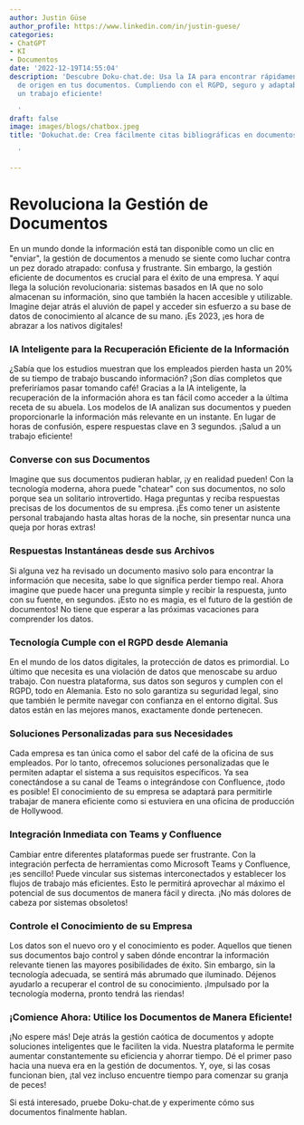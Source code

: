 ```yaml
---
author: Justin Güse
author_profile: https://www.linkedin.com/in/justin-guese/
categories:
- ChatGPT
- KI
- Documentos
date: '2022-12-19T14:55:04'
description: 'Descubre Doku-chat.de: Usa la IA para encontrar rápidamente información
  de origen en tus documentos. Cumpliendo con el RGPD, seguro y adaptable – ¡para
  un trabajo eficiente!

  '
draft: false
image: images/blogs/chatbox.jpeg
title: 'Dokuchat.de: Crea fácilmente citas bibliográficas en documentos con IA

  '

---
```

# Revoluciona la Gestión de Documentos

En un mundo donde la información está tan disponible como un clic en "enviar", la gestión de documentos a menudo se siente como luchar contra un pez dorado atrapado: confusa y frustrante. Sin embargo, la gestión eficiente de documentos es crucial para el éxito de una empresa. Y aquí llega la solución revolucionaria: sistemas basados en IA que no solo almacenan su información, sino que también la hacen accesible y utilizable. Imagine dejar atrás el aluvión de papel y acceder sin esfuerzo a su base de datos de conocimiento al alcance de su mano. ¡Es 2023, ¡es hora de abrazar a los nativos digitales!

### IA Inteligente para la Recuperación Eficiente de la Información

¿Sabía que los estudios muestran que los empleados pierden hasta un 20% de su tiempo de trabajo buscando información? ¡Son días completos que preferiríamos pasar tomando café! Gracias a la IA inteligente, la recuperación de la información ahora es tan fácil como acceder a la última receta de su abuela. Los modelos de IA analizan sus documentos y pueden proporcionarle la información más relevante en un instante. En lugar de horas de confusión, espere respuestas clave en 3 segundos. ¡Salud a un trabajo eficiente!

### Converse con sus Documentos

Imagine que sus documentos pudieran hablar, ¡y en realidad pueden! Con la tecnología moderna, ahora puede "chatear" con sus documentos, no solo porque sea un solitario introvertido. Haga preguntas y reciba respuestas precisas de los documentos de su empresa. ¡Es como tener un asistente personal trabajando hasta altas horas de la noche, sin presentar nunca una queja por horas extras!

### Respuestas Instantáneas desde sus Archivos

Si alguna vez ha revisado un documento masivo solo para encontrar la información que necesita, sabe lo que significa perder tiempo real. Ahora imagine que puede hacer una pregunta simple y recibir la respuesta, junto con su fuente, en segundos. ¡Esto no es magia, es el futuro de la gestión de documentos! No tiene que esperar a las próximas vacaciones para comprender los datos.

### Tecnología Cumple con el RGPD desde Alemania

En el mundo de los datos digitales, la protección de datos es primordial. Lo último que necesita es una violación de datos que menoscabe su arduo trabajo. Con nuestra plataforma, sus datos son seguros y cumplen con el RGPD, todo en Alemania. Esto no solo garantiza su seguridad legal, sino que también le permite navegar con confianza en el entorno digital. Sus datos están en las mejores manos, exactamente donde pertenecen.

### Soluciones Personalizadas para sus Necesidades

Cada empresa es tan única como el sabor del café de la oficina de sus empleados. Por lo tanto, ofrecemos soluciones personalizadas que le permiten adaptar el sistema a sus requisitos específicos. Ya sea conectándose a su canal de Teams o integrándose con Confluence, ¡todo es posible! El conocimiento de su empresa se adaptará para permitirle trabajar de manera eficiente como si estuviera en una oficina de producción de Hollywood.

### Integración Inmediata con Teams y Confluence

Cambiar entre diferentes plataformas puede ser frustrante. Con la integración perfecta de herramientas como Microsoft Teams y Confluence, ¡es sencillo! Puede vincular sus sistemas interconectados y establecer los flujos de trabajo más eficientes. Esto le permitirá aprovechar al máximo el potencial de sus documentos de manera fácil y directa. ¡No más dolores de cabeza por sistemas obsoletos!

### Controle el Conocimiento de su Empresa

Los datos son el nuevo oro y el conocimiento es poder. Aquellos que tienen sus documentos bajo control y saben dónde encontrar la información relevante tienen las mayores posibilidades de éxito. Sin embargo, sin la tecnología adecuada, se sentirá más abrumado que iluminado. Déjenos ayudarlo a recuperar el control de su conocimiento. ¡Impulsado por la tecnología moderna, pronto tendrá las riendas!

### ¡Comience Ahora: Utilice los Documentos de Manera Eficiente!

¡No espere más! Deje atrás la gestión caótica de documentos y adopte soluciones inteligentes que le faciliten la vida. Nuestra plataforma le permite aumentar constantemente su eficiencia y ahorrar tiempo. Dé el primer paso hacia una nueva era en la gestión de documentos. Y, oye, si las cosas funcionan bien, ¡tal vez incluso encuentre tiempo para comenzar su granja de peces!

Si está interesado, pruebe Doku-chat.de y experimente cómo sus documentos finalmente hablan.
